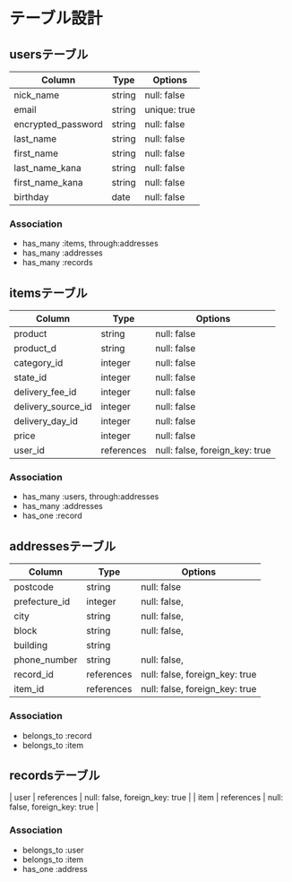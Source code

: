 # テーブル設計

 ## usersテーブル

| Column            | Type   | Options      |
| ------------------| ------ | ------------ |
| nick_name         | string | null: false  |
| email             | string | unique: true |
| encrypted_password| string | null: false  |
| last_name         | string | null: false  |
| first_name        | string | null: false  |
| last_name_kana    | string | null: false  |
| first_name_kana   | string | null: false  |
| birthday          | date   | null: false  |

### Association

- has_many :items, through:addresses
- has_many :addresses
- has_many :records




## itemsテーブル

| Column             | Type         | Options                        |
| ------------------ | ------------ | ------------------------------ |
| product            | string       | null: false                    |
| product_d          | string       | null: false                    |
| category_id        | integer      | null: false                    |
| state_id           | integer      | null: false                    |
| delivery_fee_id    | integer      | null: false                    |
| delivery_source_id | integer      | null: false                    |
| delivery_day_id    | integer      | null: false                    |
| price              | integer      | null: false                    |
| user_id            | references   | null: false, foreign_key: true |

### Association

- has_many :users, through:addresses
- has_many :addresses
- has_one :record



##  addressesテーブル

| Column        | Type       | Options                        |
| ------------- | -----------| ------------------------------ |
| postcode      | string     | null: false                    |
| prefecture_id | integer    | null: false,                   |
| city          | string     | null: false,                   |
| block         | string     | null: false,                   |
| building      | string     |                                |
| phone_number  | string     | null: false,                   |
| record_id     | references | null: false, foreign_key: true |
| item_id       | references | null: false, foreign_key: true |


### Association

- belongs_to :record
- belongs_to :item



##  recordsテーブル

| user | references | null: false, foreign_key: true |
| item | references | null: false, foreign_key: true |

### Association

- belongs_to :user
- belongs_to :item
- has_one :address